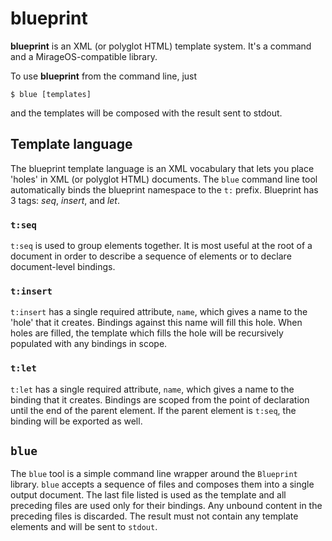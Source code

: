 # blueprint

**blueprint** is an XML (or polyglot HTML) template system. It's a
  command and a MirageOS-compatible library.

To use **blueprint** from the command line, just

```
$ blue [templates]
```

and the templates will be composed with the result sent to stdout.

## Template language

The blueprint template language is an XML vocabulary that lets you place
'holes' in XML (or polyglot HTML) documents. The `blue` command line
tool automatically binds the blueprint namespace to the `t:`
prefix. Blueprint has 3 tags: *seq*, *insert*, and *let*.

### `t:seq`

`t:seq` is used to group elements together. It is most useful at the
root of a document in order to describe a sequence of elements or to
declare document-level bindings.

### `t:insert`

`t:insert` has a single required attribute, `name`, which gives a name
to the 'hole' that it creates. Bindings against this name will fill this
hole. When holes are filled, the template which fills the hole will be
recursively populated with any bindings in scope.

### `t:let`

`t:let` has a single required attribute, `name`, which gives a name to
the binding that it creates. Bindings are scoped from the point of
declaration until the end of the parent element. If the parent element
is `t:seq`, the binding will be exported as well.

## `blue`

The `blue` tool is a simple command line wrapper around the `Blueprint`
library. `blue` accepts a sequence of files and composes them into a
single output document. The last file listed is used as the template and
all preceding files are used only for their bindings. Any unbound content
in the preceding files is discarded. The result must not contain any
template elements and will be sent to `stdout`.
